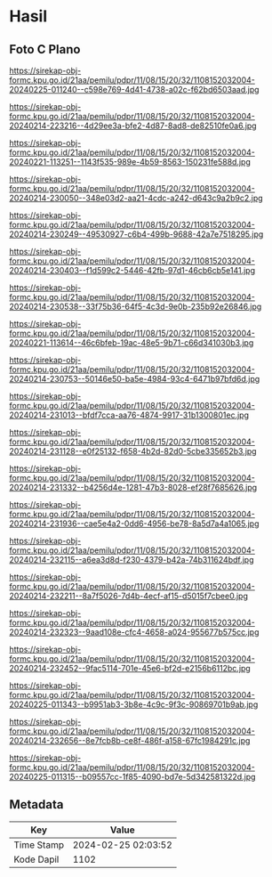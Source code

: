 # Hasil

## Foto C Plano

https://sirekap-obj-formc.kpu.go.id/21aa/pemilu/pdpr/11/08/15/20/32/1108152032004-20240225-011240--c598e769-4d41-4738-a02c-f62bd6503aad.jpg

https://sirekap-obj-formc.kpu.go.id/21aa/pemilu/pdpr/11/08/15/20/32/1108152032004-20240214-223216--4d29ee3a-bfe2-4d87-8ad8-de82510fe0a6.jpg

https://sirekap-obj-formc.kpu.go.id/21aa/pemilu/pdpr/11/08/15/20/32/1108152032004-20240221-113251--1143f535-989e-4b59-8563-150231fe588d.jpg

https://sirekap-obj-formc.kpu.go.id/21aa/pemilu/pdpr/11/08/15/20/32/1108152032004-20240214-230050--348e03d2-aa21-4cdc-a242-d643c9a2b9c2.jpg

https://sirekap-obj-formc.kpu.go.id/21aa/pemilu/pdpr/11/08/15/20/32/1108152032004-20240214-230249--49530927-c6b4-499b-9688-42a7e7518295.jpg

https://sirekap-obj-formc.kpu.go.id/21aa/pemilu/pdpr/11/08/15/20/32/1108152032004-20240214-230403--f1d599c2-5446-42fb-97d1-46cb6cb5e141.jpg

https://sirekap-obj-formc.kpu.go.id/21aa/pemilu/pdpr/11/08/15/20/32/1108152032004-20240214-230538--33f75b36-64f5-4c3d-9e0b-235b92e26846.jpg

https://sirekap-obj-formc.kpu.go.id/21aa/pemilu/pdpr/11/08/15/20/32/1108152032004-20240221-113614--46c6bfeb-19ac-48e5-9b71-c66d341030b3.jpg

https://sirekap-obj-formc.kpu.go.id/21aa/pemilu/pdpr/11/08/15/20/32/1108152032004-20240214-230753--50146e50-ba5e-4984-93c4-6471b97bfd6d.jpg

https://sirekap-obj-formc.kpu.go.id/21aa/pemilu/pdpr/11/08/15/20/32/1108152032004-20240214-231013--bfdf7cca-aa76-4874-9917-31b1300801ec.jpg

https://sirekap-obj-formc.kpu.go.id/21aa/pemilu/pdpr/11/08/15/20/32/1108152032004-20240214-231128--e0f25132-f658-4b2d-82d0-5cbe335652b3.jpg

https://sirekap-obj-formc.kpu.go.id/21aa/pemilu/pdpr/11/08/15/20/32/1108152032004-20240214-231332--b4256d4e-1281-47b3-8028-ef28f7685626.jpg

https://sirekap-obj-formc.kpu.go.id/21aa/pemilu/pdpr/11/08/15/20/32/1108152032004-20240214-231936--cae5e4a2-0dd6-4956-be78-8a5d7a4a1065.jpg

https://sirekap-obj-formc.kpu.go.id/21aa/pemilu/pdpr/11/08/15/20/32/1108152032004-20240214-232115--a6ea3d8d-f230-4379-b42a-74b311624bdf.jpg

https://sirekap-obj-formc.kpu.go.id/21aa/pemilu/pdpr/11/08/15/20/32/1108152032004-20240214-232211--8a7f5026-7d4b-4ecf-af15-d5015f7cbee0.jpg

https://sirekap-obj-formc.kpu.go.id/21aa/pemilu/pdpr/11/08/15/20/32/1108152032004-20240214-232323--9aad108e-cfc4-4658-a024-955677b575cc.jpg

https://sirekap-obj-formc.kpu.go.id/21aa/pemilu/pdpr/11/08/15/20/32/1108152032004-20240214-232452--9fac5114-701e-45e6-bf2d-e2156b6112bc.jpg

https://sirekap-obj-formc.kpu.go.id/21aa/pemilu/pdpr/11/08/15/20/32/1108152032004-20240225-011343--b9951ab3-3b8e-4c9c-9f3c-90869701b9ab.jpg

https://sirekap-obj-formc.kpu.go.id/21aa/pemilu/pdpr/11/08/15/20/32/1108152032004-20240214-232656--8e7fcb8b-ce8f-486f-a158-67fc1984291c.jpg

https://sirekap-obj-formc.kpu.go.id/21aa/pemilu/pdpr/11/08/15/20/32/1108152032004-20240225-011315--b09557cc-1f85-4090-bd7e-5d342581322d.jpg


## Metadata

| Key        | Value               |
| ---------- | ------------------- |
| Time Stamp | 2024-02-25 02:03:52 |
| Kode Dapil | 1102                |




